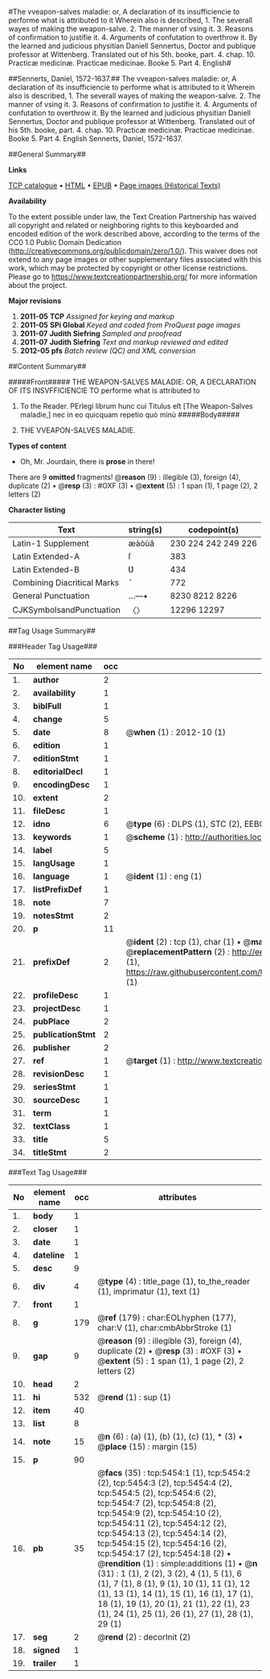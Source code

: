#The vveapon-salves maladie: or, A declaration of its insufficiencie to performe what is attributed to it Wherein also is described, 1. The severall wayes of making the weapon-salve. 2. The manner of vsing it. 3. Reasons of confirmation to justifie it. 4. Arguments of confutation to overthrow it. By the learned and judicious physitian Daniell Sennertus, Doctor and publique professor at Wittenberg. Translated out of his 5th. booke, part. 4. chap. 10. Practicæ medicinæ. Practicae medicinae. Booke 5. Part 4. English#

##Sennerts, Daniel, 1572-1637.##
The vveapon-salves maladie: or, A declaration of its insufficiencie to performe what is attributed to it Wherein also is described, 1. The severall wayes of making the weapon-salve. 2. The manner of vsing it. 3. Reasons of confirmation to justifie it. 4. Arguments of confutation to overthrow it. By the learned and judicious physitian Daniell Sennertus, Doctor and publique professor at Wittenberg. Translated out of his 5th. booke, part. 4. chap. 10. Practicæ medicinæ.
Practicae medicinae. Booke 5. Part 4. English
Sennerts, Daniel, 1572-1637.

##General Summary##

**Links**

[TCP catalogue](http://www.ota.ox.ac.uk/tcp/)  • 
[HTML](http://tei.it.ox.ac.uk/tcp/Texts-HTML/free/A11/A11920.html)  • 
[EPUB](http://tei.it.ox.ac.uk/tcp/Texts-EPUB/free/A11/A11920.epub) • 
[Page images (Historical Texts)](https://historicaltexts.jisc.ac.uk/eebo-99840910e)

**Availability**

To the extent possible under law, the Text Creation Partnership has waived all copyright and related or neighboring rights to this keyboarded and encoded edition of the work described above, according to the terms of the CC0 1.0 Public Domain Dedication (http://creativecommons.org/publicdomain/zero/1.0/). This waiver does not extend to any page images or other supplementary files associated with this work, which may be protected by copyright or other license restrictions. Please go to https://www.textcreationpartnership.org/ for more information about the project.

**Major revisions**

1. __2011-05__ __TCP__ *Assigned for keying and markup*
1. __2011-05__ __SPi Global__ *Keyed and coded from ProQuest page images*
1. __2011-07__ __Judith Siefring__ *Sampled and proofread*
1. __2011-07__ __Judith Siefring__ *Text and markup reviewed and edited*
1. __2012-05__ __pfs__ *Batch review (QC) and XML conversion*

##Content Summary##

#####Front#####
THE WEAPON-SALVES MALADIE: OR, A DECLARATION OF ITS INSVFFICIENCIE TO performe what is attributed to
1. To the Reader.
PErlegi librum hunc cui Titulus eſt [The Weapon-Salves maladie,] nec in eo quicquam repetio quò minù
#####Body#####

1. THE VVEAPON-SALVES MALADIE.

**Types of content**

  * Oh, Mr. Jourdain, there is **prose** in there!

There are 9 **omitted** fragments! 
 @__reason__ (9) : illegible (3), foreign (4), duplicate (2)  •  @__resp__ (3) : #OXF (3)  •  @__extent__ (5) : 1 span (1), 1 page (2), 2 letters (2)

**Character listing**


|Text|string(s)|codepoint(s)|
|---|---|---|
|Latin-1 Supplement|æàòùâ|230 224 242 249 226|
|Latin Extended-A|ſ|383|
|Latin Extended-B|Ʋ|434|
|Combining             Diacritical Marks|̄|772|
|General Punctuation|…—•|8230 8212 8226|
|CJKSymbolsandPunctuation|〈〉|12296 12297|

##Tag Usage Summary##

###Header Tag Usage###

|No|element name|occ|attributes|
|---|---|---|---|
|1.|__author__|2||
|2.|__availability__|1||
|3.|__biblFull__|1||
|4.|__change__|5||
|5.|__date__|8| @__when__ (1) : 2012-10 (1)|
|6.|__edition__|1||
|7.|__editionStmt__|1||
|8.|__editorialDecl__|1||
|9.|__encodingDesc__|1||
|10.|__extent__|2||
|11.|__fileDesc__|1||
|12.|__idno__|6| @__type__ (6) : DLPS (1), STC (2), EEBO-CITATION (1), PROQUEST (1), VID (1)|
|13.|__keywords__|1| @__scheme__ (1) : http://authorities.loc.gov/ (1)|
|14.|__label__|5||
|15.|__langUsage__|1||
|16.|__language__|1| @__ident__ (1) : eng (1)|
|17.|__listPrefixDef__|1||
|18.|__note__|7||
|19.|__notesStmt__|2||
|20.|__p__|11||
|21.|__prefixDef__|2| @__ident__ (2) : tcp (1), char (1)  •  @__matchPattern__ (2) : ([0-9\-]+):([0-9IVX]+) (1), (.+) (1)  •  @__replacementPattern__ (2) : http://eebo.chadwyck.com/downloadtiff?vid=$1&page=$2 (1), https://raw.githubusercontent.com/textcreationpartnership/Texts/master/tcpchars.xml#$1 (1)|
|22.|__profileDesc__|1||
|23.|__projectDesc__|1||
|24.|__pubPlace__|2||
|25.|__publicationStmt__|2||
|26.|__publisher__|2||
|27.|__ref__|1| @__target__ (1) : http://www.textcreationpartnership.org/docs/. (1)|
|28.|__revisionDesc__|1||
|29.|__seriesStmt__|1||
|30.|__sourceDesc__|1||
|31.|__term__|1||
|32.|__textClass__|1||
|33.|__title__|5||
|34.|__titleStmt__|2||


###Text Tag Usage###

|No|element name|occ|attributes|
|---|---|---|---|
|1.|__body__|1||
|2.|__closer__|1||
|3.|__date__|1||
|4.|__dateline__|1||
|5.|__desc__|9||
|6.|__div__|4| @__type__ (4) : title_page (1), to_the_reader (1), imprimatur (1), text (1)|
|7.|__front__|1||
|8.|__g__|179| @__ref__ (179) : char:EOLhyphen (177), char:V (1), char:cmbAbbrStroke (1)|
|9.|__gap__|9| @__reason__ (9) : illegible (3), foreign (4), duplicate (2)  •  @__resp__ (3) : #OXF (3)  •  @__extent__ (5) : 1 span (1), 1 page (2), 2 letters (2)|
|10.|__head__|2||
|11.|__hi__|532| @__rend__ (1) : sup (1)|
|12.|__item__|40||
|13.|__list__|8||
|14.|__note__|15| @__n__ (6) : (a) (1), (b) (1), (c) (1), * (3)  •  @__place__ (15) : margin (15)|
|15.|__p__|90||
|16.|__pb__|35| @__facs__ (35) : tcp:5454:1 (1), tcp:5454:2 (2), tcp:5454:3 (2), tcp:5454:4 (2), tcp:5454:5 (2), tcp:5454:6 (2), tcp:5454:7 (2), tcp:5454:8 (2), tcp:5454:9 (2), tcp:5454:10 (2), tcp:5454:11 (2), tcp:5454:12 (2), tcp:5454:13 (2), tcp:5454:14 (2), tcp:5454:15 (2), tcp:5454:16 (2), tcp:5454:17 (2), tcp:5454:18 (2)  •  @__rendition__ (1) : simple:additions (1)  •  @__n__ (31) : 1 (1), 2 (2), 3 (2), 4 (1), 5 (1), 6 (1), 7 (1), 8 (1), 9 (1), 10 (1), 11 (1), 12 (1), 13 (1), 14 (1), 15 (1), 16 (1), 17 (1), 18 (1), 19 (1), 20 (1), 21 (1), 22 (1), 23 (1), 24 (1), 25 (1), 26 (1), 27 (1), 28 (1), 29 (1)|
|17.|__seg__|2| @__rend__ (2) : decorInit (2)|
|18.|__signed__|1||
|19.|__trailer__|1||
